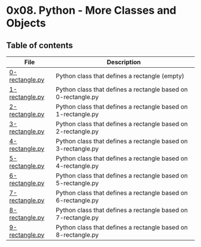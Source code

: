 # 0x08. Python - More Classes and Objects

## Table of contents
File | Description
---- | -----------
[0-rectangle.py](./0-rectangle.py) | Python class that defines a rectangle (empty)
[1-rectangle.py](./1-rectangle.py) | Python class that defines a rectangle based on 0-rectangle.py
[2-rectangle.py](./2-rectangle.py) | Python class that defines a rectangle based on 1-rectangle.py
[3-rectangle.py](./3-rectangle.py) | Python class that defines a rectangle based on 2-rectangle.py
[4-rectangle.py](./4-rectangle.py) | Python class that defines a rectangle based on 3-rectangle.py
[5-rectangle.py](./5-rectangle.py) | Python class that defines a rectangle based on 4-rectangle.py
[6-rectangle.py](./6-rectangle.py) | Python class that defines a rectangle based on 5-rectangle.py
[7-rectangle.py](./7-rectangle.py) | Python class that defines a rectangle based on 6-rectangle.py
[8-rectangle.py](./8-rectangle.py) | Python class that defines a rectangle based on 7-rectangle.py
[9-rectangle.py](./9-rectangle.py) | Python class that defines a rectangle based on 8-rectangle.py